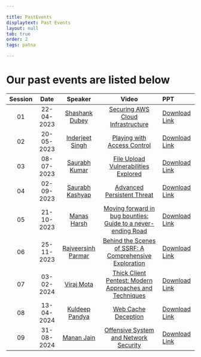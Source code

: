 ```yaml
---

title: PastEvents
displaytext: Past Events
layout: null
tab: true
order: 2
tags: patna

---
```


# Our past events are listed below

|Session| Date | Speaker | Video | PPT |
|:-----:|:----:|:-----:|:-------:| :--
| 01 | 22-04-2023 | [Shashank Dubey](https://www.linkedin.com/in/shashankssm) | [Securing AWS Cloud Infrastructure](https://youtu.be/9yJxdc-s0j8) | [Download Link]() |
| 02 | 20-05-2023	| [Inderjeet Singh](https://linkedin.com/in/encodedguy) | [Playing with Access Control](https://youtu.be/KBWF8V69nok) | [Download Link]() |
| 03 | 08-07-2023	| [Saurabh Kumar](https://linkedin.com/in/saurabh-kumar-3b1737215) | [File Upload Vulnerabilities Explored](https://youtu.be/PO4WlSF8AFI) | [Download Link]() |
| 04 | 02-09-2023	| [Saurabh Kashyap](https://www.linkedin.com/in/shyap/) | [Advanced Persistent Threat](https://youtu.be/XUctfT7g-Uo) | [Download Link]() |
| 05 | 21-10-2023	| [Manas Harsh](https://www.linkedin.com/in/manasharsh) | [Moving forward in bug bounties: Guide to a never-ending Road](https://youtu.be/TZI4MsBgHco) | [Download Link]() |
| 06 | 25-11-2023	| [Rajveersinh Parmar](https://www.linkedin.com/in/rajveer67/) | [Behind the Scenes of SSRF: A Comprehensive Exploration](https://youtu.be/6Y5ZpxjThNg) | [Download Link]() |
| 07 | 03-02-2024	| [Viraj Mota](https://www.linkedin.com/in/viraj-mota) | [Thick Client Pentest: Modern Approaches and Techniques](https://youtu.be/BBA72uLgcMg) | [Download Link]() |
| 08 | 13-04-2024	| [Kuldeep Pandya](https://linkedin.com/in/kuldeep-pandya-13a26a167) | [Web Cache Deception](https://youtu.be/JZvRMWuIR4Y) | [Download Link]() |
| 09 | 31-08-2024	| [Manan Jain](https://linkedin.com/in/mananjain97) | [Offensive System and Network Security](https://youtu.be/Da1Q5F5729k) | [Download Link]() |
